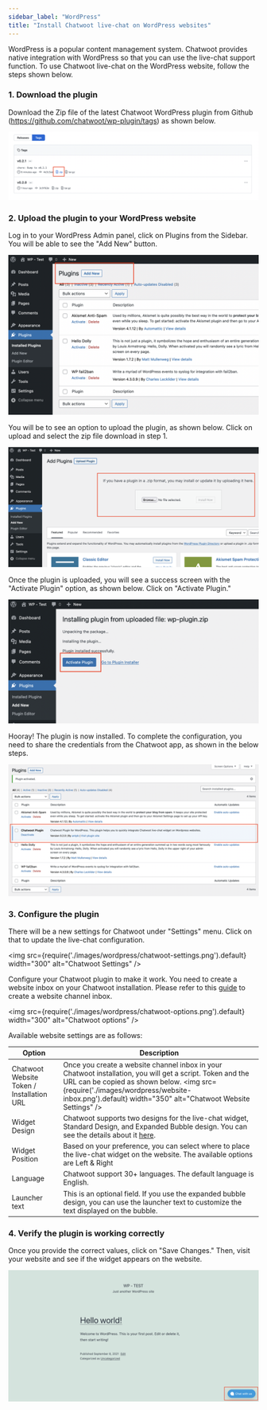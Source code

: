 ```yaml
---
sidebar_label: "WordPress"
title: "Install Chatwoot live-chat on WordPress websites"
---
```


WordPress is a popular content management system. Chatwoot provides native integration with WordPress so that you can use the live-chat support function. To use Chatwoot live-chat on the WordPress website, follow the steps shown below.

### 1. Download the plugin

Download the Zip file of the latest Chatwoot WordPress plugin from Github (https://github.com/chatwoot/wp-plugin/tags) as shown below.

![download-zip](./images/wordpress/download-zip.png)

### 2. Upload the plugin to your WordPress website

Log in to your WordPress Admin panel, click on Plugins from the Sidebar. You will be able to see the "Add New" button.

![add-new-plugin](./images/wordpress/add-new-plugin.png)

You will be to see an option to upload the plugin, as shown below. Click on upload and select the zip file download in step 1.

![upload-plugin-zip-file](./images/wordpress/upload-plugin-zip-file.png)

Once the plugin is uploaded, you will see a success screen with the "Activate Plugin" option, as shown below. Click on "Activate Plugin."

![activate-plugin](./images/wordpress/activate-plugin.png)

Hooray! The plugin is now installed. To complete the configuration, you need to share the credentials from the Chatwoot app, as shown in the below steps.

![wordpress-plugin-installed](./images/wordpress/wordpress-plugin-installed.png)

### 3. Configure the plugin

There will be a new settings for Chatwoot under "Settings" menu. Click on that to update the live-chat configuration.

<img src={require('./images/wordpress/chatwoot-settings.png').default} width="300" alt="Chatwoot Settings" />

Configure your Chatwoot plugin to make it work. You need to create a website inbox on your Chatwoot installation. Please refer to this [guide](https://www.chatwoot.com/docs/product/channels/live-chat/create-website-channel) to create a website channel inbox.

<img src={require('./images/wordpress/chatwoot-options.png').default} width="300" alt="Chatwoot options" />

Available website settings are as follows:

| Option | Description |
| -- | -- |
| Chatwoot Website Token / Installation URL | Once you create a website channel inbox in your Chatwoot installation, you will get a script. Token and the URL can be copied as shown below. <img src={require('./images/wordpress/website-inbox.png').default} width="350" alt="Chatwoot Website Settings" /> |
| Widget Design | Chatwoot supports two designs for the live-chat widget, Standard Design, and Expanded Bubble design. You can see the details about it [here](/docs/product/channels/live-chat/sdk/setup#widget-designs). |
| Widget Position | Based on your preference, you can select where to place the live-chat widget on the website. The available options are Left & Right |
| Language | Chatwoot support 30+ languages. The default language is English. |
| Launcher text | This is an optional field. If you use the expanded bubble design, you can use the launcher text to customize the text displayed on the bubble. |

### 4. Verify the plugin is working correctly

Once you provide the correct values, click on "Save Changes." Then, visit your website and see if the widget appears on the website.

![widget-on-website](./images/wordpress/widget-on-website.png)
